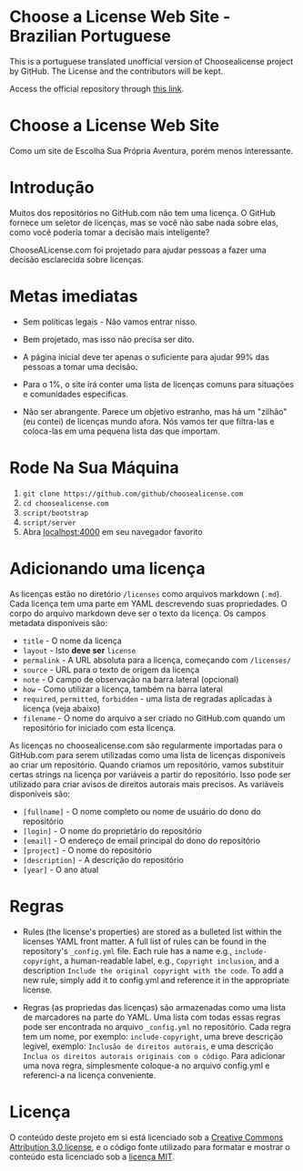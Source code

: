 # Choose a License Web Site - Brazilian Portuguese

This is a portuguese translated  unofficial version of Choosealicense project by GitHub.
The License and the contributors will be kept.

Access the official repository through [this link](https://github.com/github/choosealicense.com).

# Choose a License Web Site

Como um site de Escolha Sua Própria Aventura, porém menos interessante.

# Introdução

Muitos dos repositórios no GitHub.com não tem uma licença. O GitHub fornece um seletor de licenças, mas se você não sabe nada sobre elas, como você poderia tomar a decisão mais inteligente?

ChooseALicense.com foi projetado para ajudar pessoas a fazer uma decisão esclarecida sobre licenças.

# Metas imediatas

* Sem políticas legais - Não vamos entrar nisso.

* Bem projetado, mas isso não precisa ser dito.

* A página inicial deve ter apenas o suficiente para ajudar 99% das pessoas a tomar uma decisão.  

* Para o 1%, o site irá conter uma lista de licenças comuns para situações e comunidades específicas.

* Não ser abrangente. Parece um objetivo estranho, mas há um "zilhão" (eu contei) de licenças mundo afora. Nós vamos ter que filtra-las e coloca-las em uma pequena lista das que importam.

# Rode Na Sua Máquina

1. `git clone https://github.com/github/choosealicense.com`
2. `cd choosealicense.com`
3. `script/bootstrap`
4. `script/server`
5. Abra [localhost:4000](http://localhost:4000) em seu navegador favorito

# Adicionando uma licença

As licenças estão no diretório `/licenses` como arquivos markdown (`.md`). Cada licença tem uma parte em YAML descrevendo suas propriedades. O corpo do arquivo markdown deve ser o texto da licença. Os campos metadata disponíveis são:

* `title` - O nome da licença
* `layout` - Isto **deve ser** `license`
* `permalink` - A URL absoluta para a licença, começando com `/licenses/`
* `source` - URL para o texto de origem da licença
* `note` - O campo de observação na barra lateral (opcional)
* `how` - Como utilizar a licença, também na barra lateral
* `required`, `permitted`, `forbidden` - uma lista de regradas aplicadas à licença (veja abaixo)
* `filename` - O nome do arquivo a ser criado no GitHub.com quando um repositório for iniciado com esta licença.

As licenças no choosealicense.com são regularmente importadas para o GitHub.com para serem utilizadas como uma lista de licenças disponíveis ao criar um repositório. Quando criamos um repositório, vamos substituir certas strings na licença por variáveis a partir do repositório. Isso pode ser utilizado para criar avisos de direitos autorais mais precisos. As variáveis disponíveis são:

* `[fullname]` - O nome completo ou nome de usuário do dono do repositório
* `[login]` - O nome do proprietário do repositório
* `[email]` - O endereço de email principal do dono do repositório 
* `[project]` - O nome do repositório
* `[description]` - A descrição do repositório
* `[year]` - O ano atual

# Regras 

* Rules (the license's properties) are stored as a bulleted list within the licenses YAML front matter. A full list of rules can be found in the repository's `_config.yml` file. Each rule has a name e.g., `include-copyright`, a human-readable label, e.g., `Copyright inclusion`, and a description `Include the original copyright with the code`. To add a new rule, simply add it to config.yml and reference it in the appropriate license. 

* Regras (as propriedas das licenças) são armazenadas como uma lista de marcadores na parte do YAML. Uma lista com todas essas regras pode ser encontrada no arquivo `_config.yml` no repositório. Cada regra tem um nome, por exemplo: `include-copyright`, uma breve descrição legível, exemplo: `Inclusão de direitos autorais`, e uma descrição `Inclua os direitos autorais originais com o código`. Para adicionar uma nova regra, simplesmente coloque-a no arquivo config.yml e referenci-a na licença conveniente.

# Licença

O conteúdo deste projeto em si está licenciado sob a [Creative Commons Attribution 3.0 license](http://creativecommons.org/licenses/by/3.0/us/deed.en_US), e o código fonte utilizado para formatar e mostrar o conteúdo esta licenciado sob a [licença MIT](http://opensource.org/licenses/mit-license.php). 